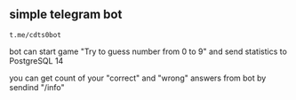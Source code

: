 
## simple telegram bot 

    t.me/cdts0bot

bot can start game "Try to guess number from 0 to 9" and send statistics to PostgreSQL 14

you can get count of your "correct" and "wrong" answers from bot by sendind "/info"
